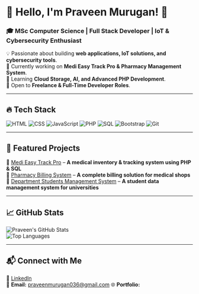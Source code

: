 # 👋 Hello, I'm Praveen Murugan! 🚀  
### 🎓 MSc Computer Science | Full Stack Developer | IoT & Cybersecurity Enthusiast  

💡 Passionate about building **web applications, IoT solutions, and cybersecurity tools**.  
🔭 Currently working on **Medi Easy Track Pro & Pharmacy Management System**.  
🌱 Learning **Cloud Storage, AI, and Advanced PHP Development**.  
💼 Open to **Freelance & Full-Time Developer Roles**.  

---

## 🔥 Tech Stack  
![HTML](https://img.shields.io/badge/HTML5-%23E34F26.svg?&style=for-the-badge&logo=html5&logoColor=white)
![CSS](https://img.shields.io/badge/CSS3-%231572B6.svg?&style=for-the-badge&logo=css3&logoColor=white)
![JavaScript](https://img.shields.io/badge/JavaScript-%23F7DF1E.svg?&style=for-the-badge&logo=javascript&logoColor=black)
![PHP](https://img.shields.io/badge/PHP-%23777BB4.svg?&style=for-the-badge&logo=php&logoColor=white)
![SQL](https://img.shields.io/badge/MySQL-%2300f.svg?&style=for-the-badge&logo=mysql&logoColor=white)
![Bootstrap](https://img.shields.io/badge/Bootstrap-%237952B3.svg?&style=for-the-badge&logo=bootstrap&logoColor=white)
![Git](https://img.shields.io/badge/Git-%23F05033.svg?&style=for-the-badge&logo=git&logoColor=white)

---

## 📂 Featured Projects  
🔹 [Medi Easy Track Pro](https://github.com/PRAVEENMURUGAN97/medi-easy-track-pro) – **A medical inventory & tracking system using PHP & SQL**  
🔹 [Pharmacy Billing System](https://github.com/PRAVEENMURUGAN97/pharmacy-billing-system) – **A complete billing solution for medical shops**  
🔹 [Department Students Management System](https://github.com/PRAVEENMURUGAN97/dsms) – **A student data management system for universities**  

---

## 📈 GitHub Stats  
![Praveen's GitHub Stats](https://github-readme-stats.vercel.app/api?username=PRAVEENMURUGAN97&show_icons=true&theme=radical)  
![Top Languages](https://github-readme-stats.vercel.app/api/top-langs/?username=PRAVEENMURUGAN97&layout=compact&theme=radical)

---

## 📬 Connect with Me  
🔗 [LinkedIn](https://www.linkedin.com/in/praveen-murugan-29394012b/)  
📧 **Email:** praveenmurugan036@gmail.com 
🌐 **Portfolio:** 
